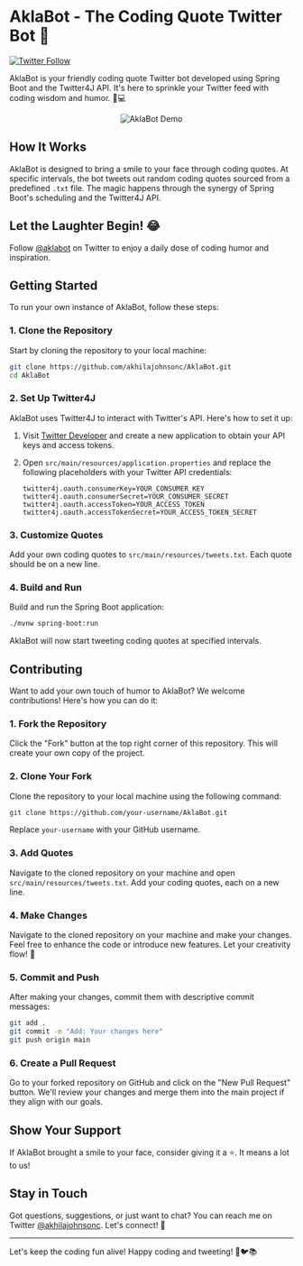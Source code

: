 # AklaBot - The Coding Quote Twitter Bot :robot:

[![Twitter Follow](https://img.shields.io/twitter/follow/aklabot?style=social)](https://twitter.com/aklabot)

AklaBot is your friendly coding quote Twitter bot developed using Spring Boot and the Twitter4J API. It's here to sprinkle your Twitter feed with coding wisdom and humor. 🚀💻

<p align="center">
  <img src="https://github.com/akhilajohnsonc/AklaBot/blob/main/aklabot-demo.gif" alt="AklaBot Demo">
</p>

## How It Works

AklaBot is designed to bring a smile to your face through coding quotes. At specific intervals, the bot tweets out random coding quotes sourced from a predefined `.txt` file. The magic happens through the synergy of Spring Boot's scheduling and the Twitter4J API.

## Let the Laughter Begin! 😂

Follow [@aklabot](https://twitter.com/aklabot) on Twitter to enjoy a daily dose of coding humor and inspiration.

## Getting Started

To run your own instance of AklaBot, follow these steps:

### 1. Clone the Repository

Start by cloning the repository to your local machine:

```bash
git clone https://github.com/akhilajohnsonc/AklaBot.git
cd AklaBot
```

### 2. Set Up Twitter4J

AklaBot uses Twitter4J to interact with Twitter's API. Here's how to set it up:

1. Visit [Twitter Developer](https://developer.twitter.com/en/apps) and create a new application to obtain your API keys and access tokens.
2. Open `src/main/resources/application.properties` and replace the following placeholders with your Twitter API credentials:
   
   ```properties
   twitter4j.oauth.consumerKey=YOUR_CONSUMER_KEY
   twitter4j.oauth.consumerSecret=YOUR_CONSUMER_SECRET
   twitter4j.oauth.accessToken=YOUR_ACCESS_TOKEN
   twitter4j.oauth.accessTokenSecret=YOUR_ACCESS_TOKEN_SECRET
   ```

### 3. Customize Quotes

Add your own coding quotes to `src/main/resources/tweets.txt`. Each quote should be on a new line.

### 4. Build and Run

Build and run the Spring Boot application:

```bash
./mvnw spring-boot:run
```

AklaBot will now start tweeting coding quotes at specified intervals.

## Contributing

Want to add your own touch of humor to AklaBot? We welcome contributions! Here's how you can do it:

### 1. Fork the Repository

Click the "Fork" button at the top right corner of this repository. This will create your own copy of the project.

### 2. Clone Your Fork

Clone the repository to your local machine using the following command:

```bash
git clone https://github.com/your-username/AklaBot.git
```

Replace `your-username` with your GitHub username.

### 3. Add Quotes

Navigate to the cloned repository on your machine and open `src/main/resources/tweets.txt`. Add your coding quotes, each on a new line.

### 4. Make Changes

Navigate to the cloned repository on your machine and make your changes. Feel free to enhance the code or introduce new features. Let your creativity flow! 🎉

### 5. Commit and Push

After making your changes, commit them with descriptive commit messages:

```bash
git add .
git commit -m "Add: Your changes here"
git push origin main
```

### 6. Create a Pull Request

Go to your forked repository on GitHub and click on the "New Pull Request" button. We'll review your changes and merge them into the main project if they align with our goals.

## Show Your Support

If AklaBot brought a smile to your face, consider giving it a ⭐️. It means a lot to us!

## Stay in Touch

Got questions, suggestions, or just want to chat? You can reach me on Twitter [@akhilajohnsonc](https://twitter.com/akhilajohnsonc). Let's connect! 🤝

---

Let's keep the coding fun alive! Happy coding and tweeting! 🎈🐦📚
